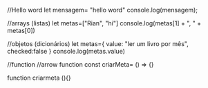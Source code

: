 //Hello word
let mensagem= "hello word"
console.log(mensagem);

//arrays (listas)
let metas=["Rian", "hi"]
console.log(metas[1] + ", " + metas[0])

//objetos (dicionários)
let metas={
    value: "ler um livro por mês",
    checked:false
}
console.log(metas.value)


//function //arrow function
const criarMeta= () => {}

function criarmeta (){}